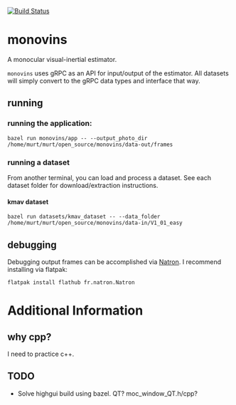 [![Build Status](https://travis-ci.org/curtismuntz/monovins.svg?branch=master)](https://travis-ci.org/curtismuntz/monovins)

# monovins
A monocular visual-inertial estimator.

`monovins` uses gRPC as an API for input/output of the estimator. All datasets will simply convert to the gRPC data types and interface that way.

## running

### running the application:

`bazel run monovins/app -- --output_photo_dir /home/murt/murt/open_source/monovins/data-out/frames`

### running a dataset

From another terminal, you can load and process a dataset. See each dataset folder for download/extraction instructions.

#### kmav dataset

`bazel run datasets/kmav_dataset -- --data_folder /home/murt/murt/open_source/monovins/data-in/V1_01_easy`

## debugging

Debugging output frames can be accomplished via [Natron](https://natrongithub.github.io/). I recommend installing via flatpak:

`flatpak install flathub fr.natron.Natron`

# Additional Information
## why cpp?
I need to practice c++.

## TODO
* Solve highgui build using bazel. QT? moc_window_QT.h/cpp?
